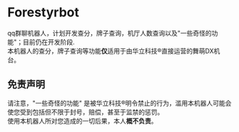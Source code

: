 # Forestyrbot
qq群聊机器人，计划开发查分，牌子查询，机厅人数查询以及"一些奇怪的功能"；目前仍在开发阶段.  
本机器人的查分，牌子查询等功能**仅**适用于由华立科技®直接运营的舞萌DX机台。

## 免责声明
请注意，"一些奇怪的功能" 是被华立科技®明令禁止的行为，滥用本机器人可能会使您受到包括但不限于封号，赔偿，甚至于监禁的惩罚。  
使用本机器人所对您造成的一切后果，本人**概不负责**。
